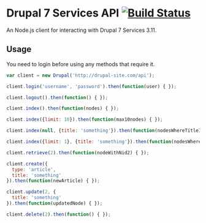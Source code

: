# Drupal 7 Services API [![Build Status](https://travis-ci.org/poetic/drupal-services-api.svg?branch=master)](https://travis-ci.org/poetic/drupal-services-api)

An Node.js client for interacting with Drupal 7 Services 3.11.

## Usage

You need to login before using any methods that require it.

```js
var client = new Drupal('http://drupal-site.com/api');

client.login('username', 'password').then(function(user) { });

client.logout().then(function() { });

client.index().then(function(nodes) { });

client.index({limit: 10}).then(function(max10nodes) { });

client.index(null, {title: 'something'}).then(function(nodesWhereTitleIsSomething) { });

client.index({limit: 1}, {title: 'something'}).then(function(nodesWhereTitleIsSomethingButOnly1) { });

client.retrieve(2).then(function(nodeWithNid2) { });

client.create({
  type: 'article',
  title: 'something'
}).then(function(newArticle) { });

client.update(2, {
  title: 'something'
}).then(function(updatedNode) { });

client.delete(2).then(function() { });
```

